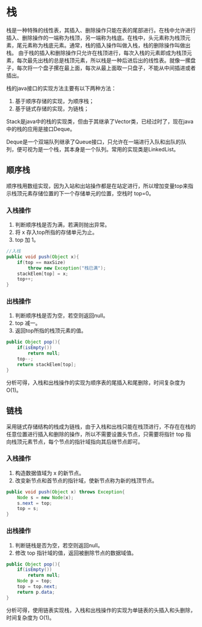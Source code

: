 # 栈

栈是一种特殊的线性表，其插入、删除操作只能在表的尾部进行。在栈中允许进行插入、删除操作的一端称为栈顶，另一端称为栈底。在栈中，头元素称为栈顶元素，尾元素称为栈底元素。通常，栈的插入操作叫做入栈，栈的删除操作叫做出栈。
由于栈的插入和删除操作只允许在栈顶进行，每次入栈的元素即成为栈顶元素，每次最先出栈的总是栈顶元素，所以栈是一种后进后出的线性表。就像一摞盘子，每次将一个盘子摞在最上面，每次从最上面取一只盘子，不能从中间插进或者插出。

栈的java接口的实现方法主要有以下两种方法：
1. 基于顺序存储的实现，为顺序栈；
2. 基于链式存储的实现，为链栈；

Stack是java中的栈的实现类，但由于其继承了Vector类，已经过时了，现在java中的栈的应用是接口Deque。

Deque是一个双端队列继承了Queue接口，只允许在一端进行入队和出队的队列，便可视为是一个栈，其本身是一个队列。常用的实现类是LinkedList。

## 顺序栈

顺序栈用数组实现，因为入站和出站操作都是在站定进行，所以增加变量top来指示栈顶元素存储位置的下一个存储单元的位置，空栈时 top=0。

### 入栈操作

1. 判断顺序栈是否为满，若满则抛出异常。
2. 将 x 存入top所指的存储单元为止。
3. top 加 1。

```java
//入栈
public void push(Object x){
    if(top == maxSize)
        throw new Exception("栈已满");
    stackElem[top] = x;
    top++;
}
```

### 出栈操作

1. 判断顺序栈是否为空，若空则返回null。
2. top 减一。
3. 返回top所指的栈顶元素的值。

```java
public Object pop(){
    if(isEmpty())
        return null;
    top--;
    return stackElem[top];
}
```

分析可得，入栈和出栈操作的实现为顺序表的尾插入和尾删除，时间复杂度为 O(1)。

## 链栈

采用链式存储结构的栈成为链栈，由于入栈和出栈只能在栈顶进行，不存在在栈的任意位置进行插入和删除的操作，所以不需要设置头节点，只需要将指针 top 指向栈顶元素节点，每个节点的指针域指向其后继节点即可。

### 入栈操作

1. 构造数据值域为 x 的新节点。
2. 改变新节点和首节点的指针域，使新节点称为新的栈顶节点。

```java
public void push(Object x) throws Exception{
    Node s = new Node(x);
    s.next = top;
    top = s;
}
```

### 出栈操作

1. 判断链栈是否为空，若空则返回null。
2. 修改 top 指针域的值，返回被删除节点的数据域值。

```java
public Object pop(){
    if(isEmpty())
        return null;
    Node p = top;
    top = top.next;
    return p.data; 
}
```

分析可得，使用链表实现栈，入栈和出栈操作的实现为单链表的头插入和头删除，时间复杂度为 O(1)。

